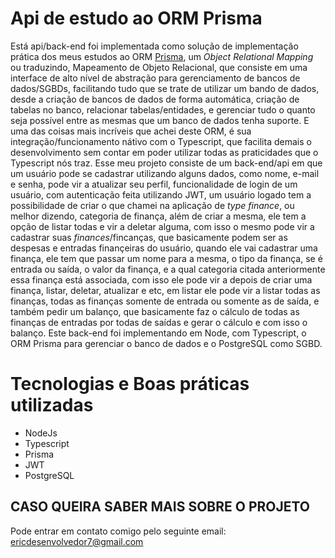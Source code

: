 # Api de estudo ao ORM Prisma

Está api/back-end foi implementada como solução de implementação prática dos meus estudos ao ORM [Prisma](https://prisma.io/), um *Object Relational Mapping* ou traduzindo, Mapeamento de Objeto Relacional, que consiste em uma interface de alto nível de abstração para gerenciamento de bancos de dados/SGBDs, facilitando tudo que se trate de utilizar um bando de dados, desde a criação de bancos de dados de forma automática, criação de tabelas no banco, relacionar tabelas/entidades, e gerenciar tudo o quanto seja possível entre as mesmas que um banco de dados tenha suporte. E uma das coisas mais incríveis que achei deste ORM, é sua integração/funcionamento nátivo com o Typescript, que facilita demais o desenvolvimento sem contar em poder utilizar todas as praticidades que o Typescript nós traz. Esse meu projeto consiste de um back-end/api em que um usuário pode se cadastrar utilizando alguns dados, como nome, e-mail e senha, pode vir a atualizar seu perfil, funcionalidade de login de um usuário, com autenticação feita utilizando JWT, um usuário logado tem a possibilidade de criar o que chamei na aplicação de *type finance*, ou melhor dizendo, categoria de finança, além de criar a mesma, ele tem a opção de listar todas e vir a deletar alguma, com isso o mesmo pode vir a cadastrar suas *finances*/fincanças, que basicamente podem ser as despesas e entradas finançeiras do usuário, quando ele vai cadastrar uma finança, ele tem que passar um nome para a mesma, o tipo da finança, se é entrada ou saída, o valor da finança, e a qual categoria citada anteriormente essa finança está associada, com isso ele pode vir a depois de criar uma finança, listar, deletar, atualizar e etc, em listar ele pode vir a listar todas as finanças, todas as finanças somente de entrada ou somente as de saída, e também pedir um balanço, que basicamente faz o cálculo de todas as finanças de entradas por todas de saídas e gerar o cálculo e com isso o balanço. Este back-end foi implementando em Node, com Typescript, o ORM Prisma para gerenciar o banco de dados e o PostgreSQL como SGBD.

# Tecnologias e Boas práticas utilizadas
* NodeJs
* Typescript
* Prisma
* JWT
* PostgreSQL

## CASO QUEIRA SABER MAIS SOBRE O PROJETO

Pode entrar em contato comigo pelo seguinte email: ericdesenvolvedor7@gmail.com
